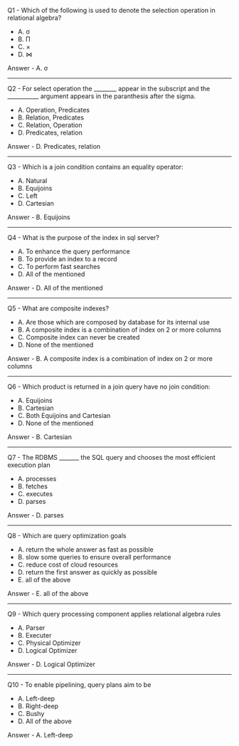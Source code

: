 Q1 - Which of the following is used to denote the selection operation in relational algebra?

- A. σ
- B. Π 	
- C. ×
- D. ⋈

Answer - A. σ

---

Q2 - For select operation the ________ appear in the subscript and the ___________ argument appears in the paranthesis after the sigma.

- A. Operation, Predicates
- B. Relation, Predicates
- C. Relation, Operation
- D. Predicates, relation

Answer - D. Predicates, relation

---

Q3 - Which is a join condition contains an equality operator:

- A. Natural
- B. Equijoins
- C. Left
- D. Cartesian

Answer - B. Equijoins

---

Q4 - What is the purpose of the index in sql server?

- A. To enhance the query performance
- B. To provide an index to a record
- C. To perform fast searches
- D. All of the mentioned

Answer - D. All of the mentioned

---

Q5 - What are composite indexes?

- A. Are those which are composed by database for its internal use
- B. A composite index is a combination of index on 2 or more columns
- C. Composite index can never be created
- D. None of the mentioned

Answer - B. A composite index is a combination of index on 2 or more columns

---

Q6 - Which product is returned in a join query have no join condition:

- A. Equijoins
- B. Cartesian
- C. Both Equijoins and Cartesian
- D. None of the mentioned

Answer - B. Cartesian

---

Q7 - The RDBMS _______ the SQL query and chooses the most efficient execution plan

- A. processes
- B. fetches
- C. executes
- D. parses

Answer - D. parses

---

Q8 - Which are query optimization goals

- A. return the whole answer as fast as possible
- B. slow some queries to ensure overall performance
- C. reduce cost of cloud resources
- D. return the first answer as quickly as possible
- E. all of the above

Answer - E. all of the above

---

Q9 - Which query processing component applies relational algebra rules

- A. Parser
- B. Executer
- C. Physical Optimizer
- D. Logical Optimizer

Answer - D. Logical Optimizer

---

Q10 - To enable pipelining, query plans aim to be

- A. Left-deep
- B. Right-deep
- C. Bushy
- D. All of the above

Answer - A. Left-deep
